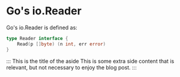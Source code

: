 # Go's io.Reader

Go's io.Reader is defined as:

```go
type Reader interface {
	Read(p []byte) (n int, err error)
}
```

::: This is the title of the aside
This is some extra side content that is relevant, but not necessary to enjoy the blog post.
:::
